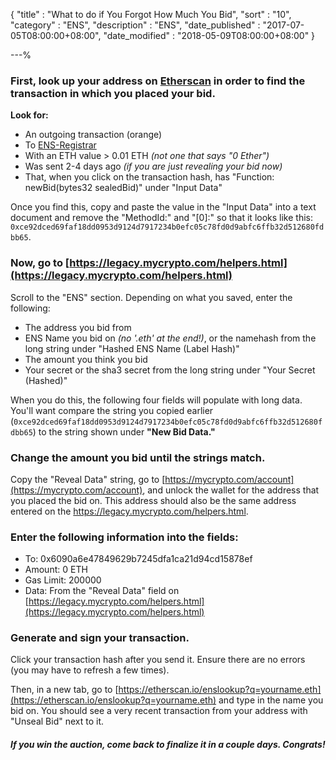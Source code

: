 {
"title"       : "What to do if You Forgot How Much You Bid",
"sort"        : "10",
"category"    : "ENS",
"description" : "ENS",
"date_published" : "2017-07-05T08:00:00+08:00",
"date_modified"  : "2018-05-09T08:00:00+08:00"
}

---%

### First, look up your address on [Etherscan](https://etherscan.io) in order to find the transaction in which you placed your bid. 

**Look for:**

*   An outgoing transaction (orange)
*   To [ENS-Registrar](https://etherscan.io/address/0x6090a6e47849629b7245dfa1ca21d94cd15878ef)
*   With an ETH value > 0.01 ETH _(not one that says "0 Ether")_
*   Was sent 2-4 days ago _(if you are just revealing your bid now)_
*   That, when you click on the transaction hash, has "Function: newBid(bytes32 sealedBid)" under "Input Data"

Once you find this, copy and paste the value in the "Input Data" into a text document and remove the "MethodId:" and "[0]:" so that it looks like this: `0xce92dced69faf18dd0953d9124d7917234b0efc05c78fd0d9abfc6ffb32d512680fdbb65`.

### Now, go to [https://legacy.mycrypto.com/helpers.html](https://legacy.mycrypto.com/helpers.html)

Scroll to the "ENS" section. Depending on what you saved, enter the following:

*   The address you bid from
*   ENS Name you bid on _(no '.eth' at the end!)_, or the namehash from the long string under "Hashed ENS Name (Label Hash)"
*   The amount you think you bid
*   Your secret or the sha3 secret from the long string under "Your Secret (Hashed)"

When you do this, the following four fields will populate with long data. You'll want compare the string you copied earlier (`0xce92dced69faf18dd0953d9124d7917234b0efc05c78fd0d9abfc6ffb32d512680fdbb65`) to the string shown under **"New Bid Data."**

### Change the amount you bid until the strings match.

Copy the "Reveal Data" string, go to [https://mycrypto.com/account](https://mycrypto.com/account), and unlock the wallet for the address that you placed the bid on. This address should also be the same address entered on the https://legacy.mycrypto.com/helpers.html.

### Enter the following information into the fields:

*   To: 0x6090a6e47849629b7245dfa1ca21d94cd15878ef
*   Amount: 0 ETH
*   Gas Limit: 200000
*   Data: From the "Reveal Data" field on [https://legacy.mycrypto.com/helpers.html](https://legacy.mycrypto.com/helpers.html)

### Generate and sign your transaction.

Click your transaction hash after you send it. Ensure there are no errors (you may have to refresh a few times).

Then, in a new tab, go to [https://etherscan.io/enslookup?q=yourname.eth](https://etherscan.io/enslookup?q=yourname.eth) and type in the name you bid on. You should see a very recent transaction from your address with "Unseal Bid" next to it.

##### If you win the auction, come back to finalize it in a couple days. Congrats!
